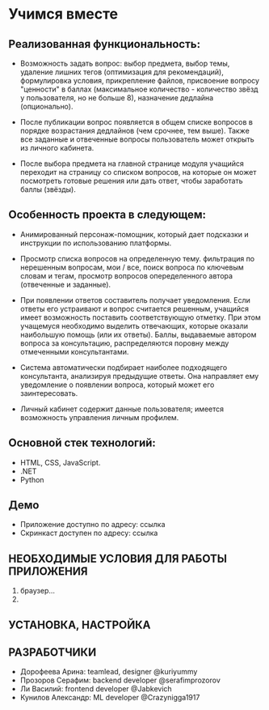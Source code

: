 # Учимся вместе

## Реализованная функциональность:

- Возможность задать вопрос: выбор предмета, выбор темы, удаление лишних тегов (оптимизация для рекомендаций), формулировка условия, прикрепление файлов, присвоение вопросу "ценности" в баллах (максимальное количество - количество звёзд у пользователя, но не больше 8), назначение дедлайна (опционально).

- После публикации вопрос появляется в общем списке вопросов в порядке возрастания дедлайнов (чем срочнее, тем выше). Также все заданные и отвеченные вопросы пользователь может открыть из личного кабинета.

- После выбора предмета на главной странице модуля учащийся переходит на страницу со списком вопросов, на которые он может посмотреть готовые решения или дать ответ, чтобы заработать баллы (звёзды). 

## Особенность проекта в следующем:

- Анимированный персонаж-помощник, который дает подсказки и инструкции по использованию платформы.

- Просмотр списка вопросов на определенную тему. фильтрация по нерешенным вопросам, мои / все, поиск вопроса по ключевым словам и тегам, просмотр вопросов опеределенного автора (отвеченные и заданные).

- При появлении ответов составитель получает уведомления. Если ответы его устраивают и вопрос считается решенным, учащийся имеет возможность поставить соответствующую отметку. При этом учащемуся необходимо выделить отвечающих, которые оказали наибольшую помощь (или их ответы). Баллы, выдаваемые автором вопроса за консультацию, распределяются поровну между отмеченными консультантами.  

- Система автоматически подбирает наиболее подходящего консультанта, анализируя предыдущие ответы. Она направляет ему уведомление о появлении вопроса, который может его заинтересовать.

- Личный кабинет содержит данные пользователя; имеется возможность управления личным профилем.

## Основной стек технологий:
- HTML, CSS, JavaScript.
- .NET
- Python

## Демо
- Приложение доступно по адресу: ссылка
- Скринкаст доступен по адресу: ссылка

## НЕОБХОДИМЫЕ УСЛОВИЯ ДЛЯ РАБОТЫ ПРИЛОЖЕНИЯ
1. браузер...
2. 

## УСТАНОВКА, НАСТРОЙКА

## РАЗРАБОТЧИКИ
- Дорофеева Арина: teamlead, designer @kuriyummy
- Прозоров Серафим: backend developer @serafimprozorov
- Ли Василий: frontend developer @Jabkevich 
- Кунилов Александр: ML developer @Crazynigga1917

